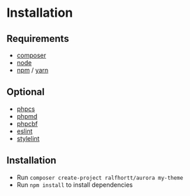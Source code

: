 # Installation

## Requirements

-   [composer](https://getcomposer.org/)
-   [node](https://nodejs.org/)
-   [npm](https://nodejs.org/) / [yarn](https://yarnpkg.com/)

## Optional

-   [phpcs](https://github.com/squizlabs/PHP_CodeSniffer)
-   [phpmd](https://phpmd.org/)
-   [phpcbf](https://github.com/squizlabs/PHP_CodeSniffer/wiki/Fixing-Errors-Automatically)
-   [eslint](https://eslint.org/)
-   [stylelint](https://stylelint.io/)

## Installation

-   Run `composer create-project ralfhortt/aurora my-theme`
-   Run `npm install` to install dependencies
